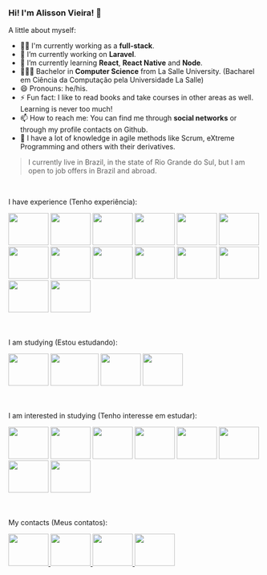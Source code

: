 ### Hi! I'm Alisson Vieira! 👋

A little about myself:

- 👨‍💻 I'm currently working as a **full-stack**.
- 🔭 I’m currently working on **Laravel**.
- 🌱 I’m currently learning **React**, **React Native** and **Node**.
- 👨🏻‍🎓 Bachelor in **Computer Science** from La Salle University. (Bacharel em Ciência da Computação pela Universidade La Salle)
- 😄 Pronouns: he/his.
- ⚡ Fun fact: I like to read books and take courses in other areas as well. Learning is never too much!
- 📫 How to reach me: You can find me through **social networks** or through my profile contacts on Github.
- 🚀 I have a lot of knowledge in agile methods like Scrum, eXtreme Programming and others with their derivatives.

> I currently live in Brazil, in the state of Rio Grande do Sul, but I am open to job offers in Brazil and abroad.
<br>

I have experience (Tenho experiência):
<div style="display: inline_block;">
  <img style="height:4rem; width:5rem;" src="https://cdn.jsdelivr.net/gh/devicons/devicon/icons/html5/html5-original-wordmark.svg" />
  <img style="height:4rem; width:5rem;" src="https://cdn.jsdelivr.net/gh/devicons/devicon/icons/css3/css3-original-wordmark.svg" />
  <img style="height:4rem; width:5rem;" src="https://cdn.jsdelivr.net/gh/devicons/devicon/icons/javascript/javascript-original.svg" />
  <img style="height:4rem; width:5rem;" src="https://cdn.jsdelivr.net/gh/devicons/devicon/icons/bootstrap/bootstrap-original-wordmark.svg" />
  <img style="height:4rem; width:5rem;" src="https://cdn.jsdelivr.net/gh/devicons/devicon/icons/docker/docker-original-wordmark.svg" />
  <img style="height:4rem; width:5rem;" src="https://cdn.jsdelivr.net/gh/devicons/devicon/icons/jenkins/jenkins-original.svg" />
  <img style="height:4rem; width:5rem;" src="https://cdn.jsdelivr.net/gh/devicons/devicon/icons/git/git-original.svg" />
  <img style="height:4rem; width:5rem;" src="https://cdn.jsdelivr.net/gh/devicons/devicon/icons/mysql/mysql-original-wordmark.svg" />
  <img style="height:4rem; width:5rem;" src="https://cdn.jsdelivr.net/gh/devicons/devicon/icons/postgresql/postgresql-original-wordmark.svg" />
  <img style="height:4rem; width:5rem;" src="https://cdn.jsdelivr.net/gh/devicons/devicon/icons/oracle/oracle-original.svg" />
  <img style="height:4rem; width:5rem;" src="https://cdn.jsdelivr.net/gh/devicons/devicon/icons/php/php-original.svg" />
  <img style="height:4rem; width:5rem;" src="https://cdn.jsdelivr.net/gh/devicons/devicon/icons/laravel/laravel-plain-wordmark.svg" />
  <img style="height:4rem; width:5rem;" src="https://cdn.jsdelivr.net/gh/devicons/devicon/icons/vuejs/vuejs-original-wordmark.svg" />
  <img style="height:4rem; width:5rem;" src="https://cdn.jsdelivr.net/gh/devicons/devicon/icons/wordpress/wordpress-plain-wordmark.svg" />
</div>

<br><br>
I am studying (Estou estudando):
<div style="display: inline_block;">
  <img style="height:4rem; width:5rem;" src="https://cdn.jsdelivr.net/gh/devicons/devicon/icons/react/react-original-wordmark.svg" />
  <img style="height:4rem; width:6rem;" src="https://www.datocms-assets.com/45470/1631026680-logo-react-native.png" /> 
  <img style="height:4rem; width:5rem;" src="https://cdn.jsdelivr.net/gh/devicons/devicon/icons/nodejs/nodejs-original-wordmark.svg" />
  <img style="height:4rem; width:5rem;" src="https://cdn.jsdelivr.net/gh/devicons/devicon/icons/figma/figma-original.svg" />
</div>

<br><br>
I am interested in studying (Tenho interesse em estudar):
<div style="display: inline_block;">
  <img style="height:4rem; width:5rem;" src="https://raw.githubusercontent.com/innocenzi/awesome-inertiajs/master/assets/logo.svg" />
  <img style="height:4rem; width:5rem;" src="https://cdn.jsdelivr.net/gh/devicons/devicon/icons/tailwindcss/tailwindcss-original-wordmark.svg" />
  <img style="height:4rem; width:5rem;" src="https://cdn.jsdelivr.net/gh/devicons/devicon/icons/mongodb/mongodb-original-wordmark.svg" />  
  <img style="height:4rem; width:5rem;" src="https://cdn.jsdelivr.net/gh/devicons/devicon/icons/nextjs/nextjs-original-wordmark.svg" />
  <img style="height:4rem; width:5rem;" src="https://cdn.jsdelivr.net/gh/devicons/devicon/icons/express/express-original-wordmark.svg" />
  <img style="height:4rem; width:5rem;" src="https://cdn.jsdelivr.net/gh/devicons/devicon/icons/electron/electron-original.svg" />
  <img style="height:4rem; width:5rem;" src="https://cdn.jsdelivr.net/gh/devicons/devicon/icons/go/go-original-wordmark.svg" />
  <img style="height:4rem; width:5rem;" src="https://cdn.jsdelivr.net/gh/devicons/devicon/icons/python/python-original-wordmark.svg" />
</div>

<br><br>
My contacts (Meus contatos):

<div>
  <a href="https://www.linkedin.com/in/alissonvieeira/" target="_blank">
    <img style="height:4rem; width:5rem;" src="https://www.svgrepo.com/show/205292/linkedin.svg" />
  </a>
  <a href="https://www.facebook.com/alissonvieeira/" target="_blank">
    <img style="height:4rem; width:5rem;" src="https://www.svgrepo.com/show/262914/facebook.svg" />
  </a>
  <a href="https://www.instagram.com/alissonvieeira/" target="_blank">
    <img style="height:4rem; width:5rem;" src="https://www.svgrepo.com/show/262912/instagram.svg" />
  </a>
  <a href="https://twitter.com/alissonvieeira" target="_blank">
    <img style="height:4rem; width:5rem;" src="https://www.svgrepo.com/show/262930/twitter.svg" />
  </a>
</div>
